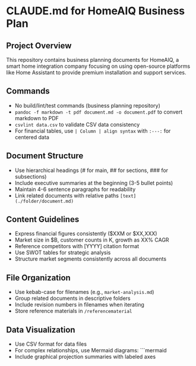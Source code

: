 # CLAUDE.md for HomeAIQ Business Plan

## Project Overview
This repository contains business planning documents for HomeAIQ, a smart home integration company focusing on using open-source platforms like Home Assistant to provide premium installation and support services.

## Commands
- No build/lint/test commands (business planning repository)
- `pandoc -f markdown -t pdf document.md -o document.pdf` to convert markdown to PDF
- `csvlint data.csv` to validate CSV data consistency
- For financial tables, use `| Column | align syntax` with `:---:` for centered data

## Document Structure
- Use hierarchical headings (# for main, ## for sections, ### for subsections)
- Include executive summaries at the beginning (3-5 bullet points)
- Maintain 4-6 sentence paragraphs for readability
- Link related documents with relative paths `[text](./folder/document.md)`

## Content Guidelines
- Express financial figures consistently ($XXM or $XX,XXX)
- Market size in $B, customer counts in K, growth as XX% CAGR
- Reference competitors with [YYYY] citation format
- Use SWOT tables for strategic analysis
- Structure market segments consistently across all documents

## File Organization
- Use kebab-case for filenames (e.g., `market-analysis.md`)
- Group related documents in descriptive folders
- Include revision numbers in filenames when iterating
- Store reference materials in `/referencematerial`

## Data Visualization
- Use CSV format for data files
- For complex relationships, use Mermaid diagrams: ```mermaid
- Include graphical projection summaries with labeled axes